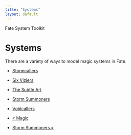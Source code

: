 ```yaml
---
title: "Systems"
layout: default
---
```

    
Fate System Toolkit

#  Systems

There are a variety of ways to model magic systems in Fate:

  * [Stormcallers](../../fate-system-toolkit/stormcallers)
  * [Six Viziers](../../fate-system-toolkit/six-viziers)
  * [The Subtle Art](../../fate-system-toolkit/subtle-art)
  * [Storm Summoners](../../fate-system-toolkit/storm-summoners)
  * [Voidcallers](../../fate-system-toolkit/voidcallers)

  * [« Magic](/fate-srd/fate-system-toolkit/magic)
  * [Storm Summoners »](/fate-srd/fate-system-toolkit/storm-summoners)


